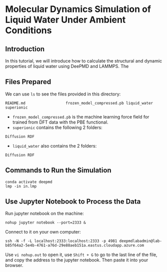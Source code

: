 # Molecular Dynamics Simulation of Liquid Water Under Ambient Conditions

## Introduction
In this tutorial, we will introduce how to calculate the structural and dynamic properties of liquid water using DeePMD and LAMMPS. The 

## Files Prepared
We can use `ls` to see the files provided in this directory:
```
README.md                  frozen_model_compressed.pb liquid_water               superionic
```
- `frozen_model_compressed.pb` is the machine learning force field for trained from DFT data with the PBE functional.
- `superionic` contains the following 2 folders:
```
Diffusion RDF
```
- `liquid_water` also contains the 2 folders:
```
Diffusion RDF
```

## Commands to Run the Simulation
```
conda activate deepmd
lmp -in in.lmp
```

## Use Jupyter Notebook to Process the Data
Run jupyter notebook on the machine:
```
nohup jupyter notebook --port=2333 &
```
Connect to it on your own computer:
```
ssh -N -f -L localhost:2333:localhost:2333 -p 4981 deepmdlabadmin@lab-b85f64a2-5e4b-4761-a76d-29e88aeb151a.eastus.cloudapp.azure.com
```
Use `vi nohup.out` to open it, use `Shift + G` to go to the last line of the file, and copy the address to the jupyter notebook. Then paste it into your browser.